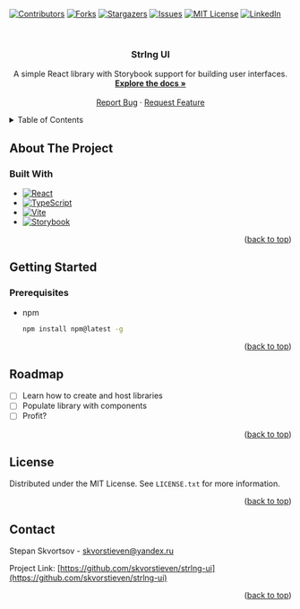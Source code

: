 ﻿<a name="readme-top"></a>

[![Contributors][contributors-shield]][contributors-url]
[![Forks][forks-shield]][forks-url]
[![Stargazers][stars-shield]][stars-url]
[![Issues][issues-shield]][issues-url]
[![MIT License][license-shield]][license-url]
[![LinkedIn][linkedin-shield]][linkedin-url]



<!-- PROJECT LOGO -->
<br />
<div align="center">
<h3 align="center">Strlng UI</h3>

  <p align="center">
    A simple React library with Storybook support for building user interfaces.
    <br />
    <a href="https://github.com/skvorstieven/strlng-ui"><strong>Explore the docs »</strong></a>
    <br />
    <br />
    <a href="https://github.com/skvorstieven/strlng-ui/issues">Report Bug</a>
    ·
    <a href="https://github.com/skvorstieven/strlng-ui/issues">Request Feature</a>
  </p>
</div>



<!-- TABLE OF CONTENTS -->
<details>
  <summary>Table of Contents</summary>
  <ol>
    <li>
      <a href="#about-the-project">About The Project</a>
      <ul>
        <li><a href="#built-with">Built With</a></li>
      </ul>
    </li>
    <li>
      <a href="#getting-started">Getting Started</a>
      <ul>
        <li><a href="#prerequisites">Prerequisites</a></li>
        <li><a href="#installation">Installation</a></li>
      </ul>
    </li>
    <li><a href="#usage">Usage</a></li>
    <li><a href="#roadmap">Roadmap</a></li>
    <li><a href="#contributing">Contributing</a></li>
    <li><a href="#license">License</a></li>
    <li><a href="#contact">Contact</a></li>
    <li><a href="#acknowledgments">Acknowledgments</a></li>
  </ol>
</details>



<!-- ABOUT THE PROJECT -->
## About The Project

### Built With

* [![React][React.js]][React-url]
* [![TypeScript][TypeScript]][TypeScript-url]
* [![Vite][Vite.js]][Vite-url]
* [![Storybook][Storybook.js]][Storybook-url]

<p align="right">(<a href="#readme-top">back to top</a>)</p>



<!-- GETTING STARTED -->
## Getting Started

### Prerequisites

* npm
  ```sh
  npm install npm@latest -g
  ```

<!-- ### Installation
* npm
  ```sh
  npm install stlng-ui
  ``` -->

<p align="right">(<a href="#readme-top">back to top</a>)</p>



<!-- USAGE EXAMPLES
## Usage

Use this space to show useful examples of how a project can be used. Additional screenshots, code examples and demos work well in this space. You may also link to more resources.

_For more examples, please refer to the [Documentation](https://example.com)_

<p align="right">(<a href="#readme-top">back to top</a>)</p> -->



<!-- ROADMAP -->
## Roadmap

- [ ] Learn how to create and host libraries
- [ ] Populate library with components
- [ ] Profit?

<p align="right">(<a href="#readme-top">back to top</a>)</p>

<!-- LICENSE -->
## License

Distributed under the MIT License. See `LICENSE.txt` for more information.

<p align="right">(<a href="#readme-top">back to top</a>)</p>



<!-- CONTACT -->
## Contact

Stepan Skvortsov  - skvorstieven@yandex.ru

Project Link: [https://github.com/skvorstieven/strlng-ui](https://github.com/skvorstieven/strlng-ui)

<p align="right">(<a href="#readme-top">back to top</a>)</p>



<!-- MARKDOWN LINKS & IMAGES -->
<!-- https://www.markdownguide.org/basic-syntax/#reference-style-links -->
[contributors-shield]: https://img.shields.io/github/contributors/skvorstieven/strlng-ui.svg?style=for-the-badge
[contributors-url]: https://github.com/skvorstieven/strlng-ui/graphs/contributors
[forks-shield]: https://img.shields.io/github/forks/skvorstieven/strlng-ui.svg?style=for-the-badge
[forks-url]: https://github.com/skvorstieven/strlng-ui/network/members
[stars-shield]: https://img.shields.io/github/stars/skvorstieven/strlng-ui.svg?style=for-the-badge
[stars-url]: https://github.com/skvorstieven/strlng-ui/stargazers
[issues-shield]: https://img.shields.io/github/issues/skvorstieven/strlng-ui.svg?style=for-the-badge
[issues-url]: https://github.com/skvorstieven/strlng-ui/issues
[license-shield]: https://img.shields.io/github/license/skvorstieven/strlng-ui.svg?style=for-the-badge
[license-url]: https://github.com/skvorstieven/strlng-ui/blob/master/LICENSE.txt
[linkedin-shield]: https://img.shields.io/badge/-LinkedIn-black.svg?style=for-the-badge&logo=linkedin&colorB=555
[linkedin-url]: https://linkedin.com/in/linkedin_username
[product-screenshot]: images/screenshot.png
[React.js]: https://img.shields.io/badge/React-20232A?style=for-the-badge&logo=react&logoColor=61DAFB
[React-url]: https://reactjs.org/
[TypeScript]: https://img.shields.io/badge/TypeScript-007ACC?style=for-the-badge&logo=typescript&logoColor=white
[TypeScript-url]: https://www.typescriptlang.org/
[Vite.js]: https://img.shields.io/badge/Vite-232B2E?style=for-the-badge&logo=vite&logoColor=white
[Vite-url]: https://vitejs.dev/
[Storybook.js]: https://img.shields.io/badge/Storybook-FF4785?style=for-the-badge&logo=storybook&logoColor=white
[Storybook-url]: https://storybook.js.org
